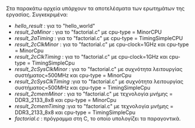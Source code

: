 Στα παρακάτω αρχεία υπάρχουν τα αποτελέσματα των ερωτημάτων της εργασίας. Συγκεκριμένα:  
* _hello_result_ : για το "hello_world"    
* _result_2aMinor_ : για το "factorial.c" με cpu-type = MinorCPU  
* _result_2aTiming_ : για το "factorial.c" με cpu-type = TimingSimpleCPU  
* _result_2cClkMinor_ : για το "factorial.c" με cpu-clock=1GHz και cpu-type = MinorCpu  
* _result_2cClkTiming_ : για το "factorial.c" με cpu-clock=1GHz και cpu-type = TimingSimpleCpu  
* _result_2cSysClkMinor_ : για το "factorial.c" με συχνότητα λειτουργίας συστήματος=500MHz και cpu-type = MinorCpu  
* _result_2cSysClkTiming_ :για το "factorial.c" με συχνότητα λειτουργίας συστήματος=500MHz και cpu-type = TimingSimpleCpu  
* _result_2cmemMinor_ : για το "factorial.c" με τεχνολογία μνήμης = DDR3_2133_8x8 και cpu-type = MinorCpu  
* _result_2cmemTiming_ :για το "factorial.c" με τεχνολογία μνήμης = DDR3_2133_8x8 και cpu-type = TimingSimpleCpu  
* _factorial.c_ : πρόγραμμα στη C, το οποίο υπολογίζει τα παραγοντικά.  
